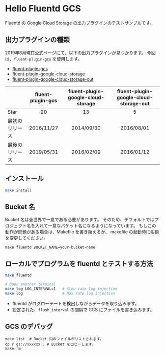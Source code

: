 # Hello Fluentd GCS
Fluentd の Google Cloud Storage の出力プラグインのテストサンプルです。

## 出力プラグインの種類
2019年8月現在公式ページにて、以下の出力プラグインが見つかります。
今回は、`fluent-plugin-gcs` を使用します。

* [fluent-plugin-gcs](https://github.com/daichirata/fluent-plugin-gcs)
* [fluent-plugin-google-cloud-storage](https://github.com/hfwang/fluent-plugin-google-cloud-storage)
* [fluent-plugin-google-cloud-storage-out](https://github.com/matsuokah/fluent-plugin-google-cloud-storage-out)

| |fluent-plugin-gcs|fluent-plugin-google-cloud-storage|fluent-plugin-google-cloud-storage-out|
|:---|:---:|:---:|:---:|
|Star| 20 | 13 | 5 |
|最初のリリース|2016/11/27|2014/09/30|2016/08/01|
|最後のリリース|2019/05/31|2016/02/09|2016/01/12|

## インストール
```bash
make install
```

## Bucket 名
Bucket 名は全世界で一意である必要があります。
そのため、デフォルトではプロジェクト名を入れて一意なバケット名になるようになっています。
もしこの動作が問題がある場合は、Makefile を書き換えるか、
makefile の起動時に名前を変更してください。

```
make fluentd BUCKET_NAME=your-bucket-name
```

## ローカルでプログラムを fluentd とテストする方法
```bash
make fluentd

# Open another terminal
make log LOG_INTERVAL=1   # Slow rate log injection
make log                  # Max rate log injection
```
* fluentd がログローテートを検出しながらデータを取り込みます。
* 設定された、`flush_interval` の間隔で GCS にファイルを書き込みます。

## GCS のデバッグ
```
make list  # Bucket 内のファイルがリストされます。
cp r gs://xxxxxx . # Bucket をコピーします。
make rm
```
